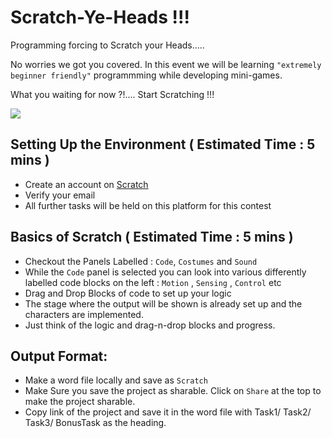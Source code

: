 # Scratch-Ye-Heads !!!

Programming forcing to Scratch your Heads.....

No worries we got you covered. In this event we will be learning `"extremely beginner friendly"` programmming while developing
mini-games.

What you waiting for now ?!.... Start Scratching !!!

![](https://github.com/AranitheOracle/Scratch-Ye-Heads/assets/81c25afcefc879951e2821f7180afe39.gif)


## Setting Up the Environment ( Estimated Time : 5 mins )
- Create an account on [Scratch](https://scratch.mit.edu/)
- Verify your email
- All further tasks will be held on this platform for this contest

## Basics of Scratch ( Estimated Time : 5 mins )
- Checkout the Panels Labelled : `Code`, `Costumes` and `Sound` 
- While the `Code` panel is selected you can look into various differently labelled code blocks on the left : `Motion` , `Sensing` , `Control` etc
- Drag and Drop Blocks of code to set up your logic
- The stage where the output will be shown is already set up and the characters are implemented.
- Just think of the logic and drag-n-drop blocks and progress.

## Output Format:
- Make a word file locally and save as `Scratch`
- Make Sure you save the project as sharable. Click on `Share` at the top to make the project sharable.
- Copy link of the project and save it in the word file with Task1/ Task2/ Task3/ BonusTask as the heading.